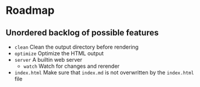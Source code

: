# Roadmap
## Unordered backlog of possible features

- `clean` Clean the output directory before rendering
- `optimize` Optimize the HTML output
- `server` A builtin web server
    - `watch` Watch for changes and rerender
- `index.html`  Make sure that `index.md` is not overwritten by the `index.html` file